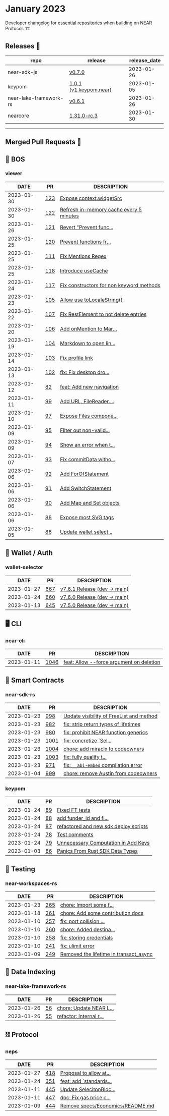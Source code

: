 # January 2023

Developer changelog for [essential repositories](/develop/github-overview) when building on NEAR Protocol. 🏗️

## Releases  🎉

| repo | release | release_date |
| --- | --- | --- |
| near-sdk-js | [v0.7.0](https://github.com/near/near-sdk-js/releases/tag/v0.7.0) | 2023-01-26 |
| keypom | [1.0.1 (v1.keypom.near)](https://github.com/keypom/keypom/releases/tag/v1.keypom.near) | 2023-01-05 |
| near-lake-framework-rs | [v0.6.1](https://github.com/near/near-lake-framework-rs/releases/tag/v0.6.1) | 2023-01-26 |
| nearcore | [1.31.0-rc.3](https://github.com/near/nearcore/releases/tag/1.31.0-rc.3) | 2023-01-30 |

---

## Merged Pull Requests  🚀

## 🚀 BOS

### viewer

| DATE | PR | DESCRIPTION |
| --- | --- | --- |
| 2023-01-30 | [123](https://github.com/NearSocial/viewer/pull/123) | [Expose context.widgetSrc](https://github.com/NearSocial/viewer/pull/123) |
| 2023-01-30 | [122](https://github.com/NearSocial/viewer/pull/122) | [Refresh in-memory cache every 5 minutes](https://github.com/NearSocial/viewer/pull/122) |
| 2023-01-26 | [121](https://github.com/NearSocial/viewer/pull/121) | [Revert "Prevent func...](https://github.com/NearSocial/viewer/pull/121) |
| 2023-01-25 | [120](https://github.com/NearSocial/viewer/pull/120) | [Prevent functions fr...](https://github.com/NearSocial/viewer/pull/120) |
| 2023-01-25 | [111](https://github.com/NearSocial/viewer/pull/111) | [Fix Mentions Regex](https://github.com/NearSocial/viewer/pull/111) |
| 2023-01-25 | [118](https://github.com/NearSocial/viewer/pull/118) | [Introduce useCache](https://github.com/NearSocial/viewer/pull/118) |
| 2023-01-24 | [117](https://github.com/NearSocial/viewer/pull/117) | [Fix constructors for non keyword methods](https://github.com/NearSocial/viewer/pull/117) |
| 2023-01-23 | [105](https://github.com/NearSocial/viewer/pull/105) | [Allow use toLocaleString()](https://github.com/NearSocial/viewer/pull/105) |
| 2023-01-22 | [107](https://github.com/NearSocial/viewer/pull/107) | [Fix RestElement to not delete entries](https://github.com/NearSocial/viewer/pull/107) |
| 2023-01-20 | [106](https://github.com/NearSocial/viewer/pull/106) | [Add onMention to Mar...](https://github.com/NearSocial/viewer/pull/106) |
| 2023-01-19 | [104](https://github.com/NearSocial/viewer/pull/104) | [Markdown to open lin...](https://github.com/NearSocial/viewer/pull/104) |
| 2023-01-14 | [103](https://github.com/NearSocial/viewer/pull/103) | [Fix profile link](https://github.com/NearSocial/viewer/pull/103) |
| 2023-01-13 | [102](https://github.com/NearSocial/viewer/pull/102) | [fix: Fix desktop dro...](https://github.com/NearSocial/viewer/pull/102) |
| 2023-01-12 | [82](https://github.com/NearSocial/viewer/pull/82) | [feat: Add new navigation](https://github.com/NearSocial/viewer/pull/82) |
| 2023-01-11 | [99](https://github.com/NearSocial/viewer/pull/99) | [Add URL, FileReader....](https://github.com/NearSocial/viewer/pull/99) |
| 2023-01-10 | [97](https://github.com/NearSocial/viewer/pull/97) | [Expose Files compone...](https://github.com/NearSocial/viewer/pull/97) |
| 2023-01-09 | [95](https://github.com/NearSocial/viewer/pull/95) | [Filter out non-valid...](https://github.com/NearSocial/viewer/pull/95) |
| 2023-01-09 | [94](https://github.com/NearSocial/viewer/pull/94) | [Show an error when t...](https://github.com/NearSocial/viewer/pull/94) |
| 2023-01-07 | [93](https://github.com/NearSocial/viewer/pull/93) | [Fix commitData witho...](https://github.com/NearSocial/viewer/pull/93) |
| 2023-01-06 | [92](https://github.com/NearSocial/viewer/pull/92) | [Add ForOfStatement](https://github.com/NearSocial/viewer/pull/92) |
| 2023-01-06 | [91](https://github.com/NearSocial/viewer/pull/91) | [Add SwitchStatement](https://github.com/NearSocial/viewer/pull/91) |
| 2023-01-06 | [90](https://github.com/NearSocial/viewer/pull/90) | [Add Map and Set objects](https://github.com/NearSocial/viewer/pull/90) |
| 2023-01-06 | [88](https://github.com/NearSocial/viewer/pull/88) | [Expose most SVG tags](https://github.com/NearSocial/viewer/pull/88) |
| 2023-01-05 | [86](https://github.com/NearSocial/viewer/pull/86) | [Update wallet select...](https://github.com/NearSocial/viewer/pull/86) |

## 🔑 Wallet / Auth

### wallet-selector

| DATE | PR | DESCRIPTION |
| --- | --- | --- |
| 2023-01-27 | [667](https://github.com/near/wallet-selector/pull/667) | [v7.6.1 Release (dev -> main)](https://github.com/near/wallet-selector/pull/667) |
| 2023-01-24 | [660](https://github.com/near/wallet-selector/pull/660) | [v7.6.0 Release (dev -> main)](https://github.com/near/wallet-selector/pull/660) |
| 2023-01-13 | [645](https://github.com/near/wallet-selector/pull/645) | [v7.5.0 Release (dev -> main)](https://github.com/near/wallet-selector/pull/645) |

## 🖥️ CLI

### near-cli

| DATE | PR | DESCRIPTION |
| --- | --- | --- |
| 2023-01-11 | [1046](https://github.com/near/near-cli/pull/1046) | [feat: Allow --force argument on deletion](https://github.com/near/near-cli/pull/1046) |

## 📝 Smart Contracts

### near-sdk-rs

| DATE | PR | DESCRIPTION |
| --- | --- | --- |
| 2023-01-23 | [998](https://github.com/near/near-sdk-rs/pull/998) | [Update visibility of FreeList and method](https://github.com/near/near-sdk-rs/pull/998) |
| 2023-01-23 | [982](https://github.com/near/near-sdk-rs/pull/982) | [fix: strip return types of lifetimes](https://github.com/near/near-sdk-rs/pull/982) |
| 2023-01-23 | [980](https://github.com/near/near-sdk-rs/pull/980) | [fix: prohibit NEAR function generics](https://github.com/near/near-sdk-rs/pull/980) |
| 2023-01-23 | [1001](https://github.com/near/near-sdk-rs/pull/1001) | [fix: concretize `Sel...](https://github.com/near/near-sdk-rs/pull/1001) |
| 2023-01-23 | [1004](https://github.com/near/near-sdk-rs/pull/1004) | [chore: add miraclx to codeowners](https://github.com/near/near-sdk-rs/pull/1004) |
| 2023-01-23 | [1003](https://github.com/near/near-sdk-rs/pull/1003) | [fix: fully qualify t...](https://github.com/near/near-sdk-rs/pull/1003) |
| 2023-01-23 | [971](https://github.com/near/near-sdk-rs/pull/971) | [fix: `__abi-embed` compilation error](https://github.com/near/near-sdk-rs/pull/971) |
| 2023-01-04 | [999](https://github.com/near/near-sdk-rs/pull/999) | [chore: remove Austin from codeowners](https://github.com/near/near-sdk-rs/pull/999) |

### keypom

| DATE | PR | DESCRIPTION |
| --- | --- | --- |
| 2023-01-24 | [89](https://github.com/keypom/keypom/pull/89) | [Fixed FT tests](https://github.com/keypom/keypom/pull/89) |
| 2023-01-24 | [88](https://github.com/keypom/keypom/pull/88) | [add funder_id and fi...](https://github.com/keypom/keypom/pull/88) |
| 2023-01-24 | [87](https://github.com/keypom/keypom/pull/87) | [refactored and new sdk deploy scripts](https://github.com/keypom/keypom/pull/87) |
| 2023-01-24 | [78](https://github.com/keypom/keypom/pull/78) | [Test comments](https://github.com/keypom/keypom/pull/78) |
| 2023-01-24 | [79](https://github.com/keypom/keypom/pull/79) | [Unnecessary Computation in Add Keys](https://github.com/keypom/keypom/pull/79) |
| 2023-01-03 | [86](https://github.com/keypom/keypom/pull/86) | [Panics From Rust SDK Data Types](https://github.com/keypom/keypom/pull/86) |

## 🧪 Testing

### near-workspaces-rs

| DATE | PR | DESCRIPTION |
| --- | --- | --- |
| 2023-01-23 | [265](https://github.com/near/near-workspaces-rs/pull/265) | [chore: Import some f...](https://github.com/near/near-workspaces-rs/pull/265) |
| 2023-01-18 | [261](https://github.com/near/near-workspaces-rs/pull/261) | [chore: Add some contribution docs](https://github.com/near/near-workspaces-rs/pull/261) |
| 2023-01-10 | [257](https://github.com/near/near-workspaces-rs/pull/257) | [fix: port collision ...](https://github.com/near/near-workspaces-rs/pull/257) |
| 2023-01-10 | [260](https://github.com/near/near-workspaces-rs/pull/260) | [chore: Added destina...](https://github.com/near/near-workspaces-rs/pull/260) |
| 2023-01-10 | [258](https://github.com/near/near-workspaces-rs/pull/258) | [fix: storing credentials](https://github.com/near/near-workspaces-rs/pull/258) |
| 2023-01-10 | [241](https://github.com/near/near-workspaces-rs/pull/241) | [fix: ulimit error](https://github.com/near/near-workspaces-rs/pull/241) |
| 2023-01-09 | [249](https://github.com/near/near-workspaces-rs/pull/249) | [Removed the lifetime in transact_async](https://github.com/near/near-workspaces-rs/pull/249) |

## 🔎 Data Indexing

### near-lake-framework-rs

| DATE | PR | DESCRIPTION |
| --- | --- | --- |
| 2023-01-26 | [56](https://github.com/near/near-lake-framework-rs/pull/56) | [chore: Update NEAR L...](https://github.com/near/near-lake-framework-rs/pull/56) |
| 2023-01-26 | [55](https://github.com/near/near-lake-framework-rs/pull/55) | [refactor: Internal r...](https://github.com/near/near-lake-framework-rs/pull/55) |

## ⛓️ Protocol

### neps

| DATE | PR | DESCRIPTION |
| --- | --- | --- |
| 2023-01-27 | [418](https://github.com/near/NEPs/pull/418) | [Proposal to allow at...](https://github.com/near/NEPs/pull/418) |
| 2023-01-24 | [351](https://github.com/near/NEPs/pull/351) | [feat: add `standards...](https://github.com/near/NEPs/pull/351) |
| 2023-01-11 | [445](https://github.com/near/NEPs/pull/445) | [Update SelecitonBloc...](https://github.com/near/NEPs/pull/445) |
| 2023-01-11 | [447](https://github.com/near/NEPs/pull/447) | [doc: Fix gas price c...](https://github.com/near/NEPs/pull/447) |
| 2023-01-09 | [444](https://github.com/near/NEPs/pull/444) | [Remove specs/Economics/README.md](https://github.com/near/NEPs/pull/444) |
